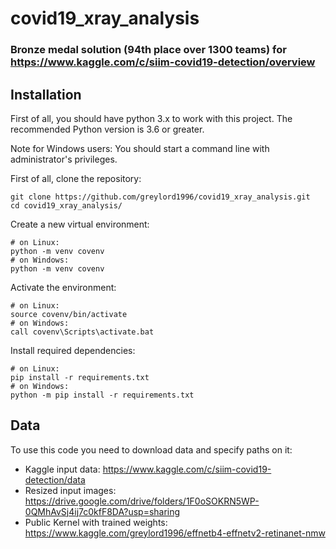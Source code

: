 # covid19_xray_analysis

### Bronze medal solution (94th place over 1300 teams) for https://www.kaggle.com/c/siim-covid19-detection/overview
## Installation

First of all, you should have python 3.x to work with this project. The recommended Python version is 3.6 or greater.

Note for Windows users: You should start a command line with administrator's privileges.

First of all, clone the repository:

    git clone https://github.com/greylord1996/covid19_xray_analysis.git
    cd covid19_xray_analysis/

Create a new virtual environment:

    # on Linux:
    python -m venv covenv
    # on Windows:
    python -m venv covenv

Activate the environment:

    # on Linux:
    source covenv/bin/activate
    # on Windows:
    call covenv\Scripts\activate.bat

Install required dependencies:

    # on Linux:
    pip install -r requirements.txt
    # on Windows:
    python -m pip install -r requirements.txt


## Data

To use this code you need to download data and specify paths on it:

- Kaggle input data: https://www.kaggle.com/c/siim-covid19-detection/data
- Resized input images: https://drive.google.com/drive/folders/1F0oSOKRN5WP-0QMhAvSj4ij7c0kfF8DA?usp=sharing
- Public Kernel with trained weights: https://www.kaggle.com/greylord1996/effnetb4-effnetv2-retinanet-nmw


